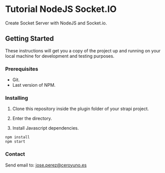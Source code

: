 # Tutorial NodeJS Socket.IO

Create Socket Server with NodeJS and Socket.io.

## Getting Started

These instructions will get you a copy of the project up and running on your local machine for development and testing purposes.

### Prerequisites

- Git.
- Last version of NPM.

### Installing

1. Clone this repository inside the plugin folder of your strapi project.

2. Enter the directory.

3. Install Javascript dependencies.

```
npm install
npm start
```

### Contact

Send email to: jose.perez@ceroyuno.es